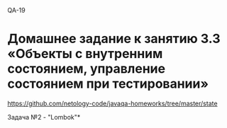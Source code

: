 QA-19
# Домашнее задание к занятию 3.3 «Объекты с внутренним состоянием, управление состоянием при тестировании»
https://github.com/netology-code/javaqa-homeworks/tree/master/state

Задача №2 - "Lombok"*
